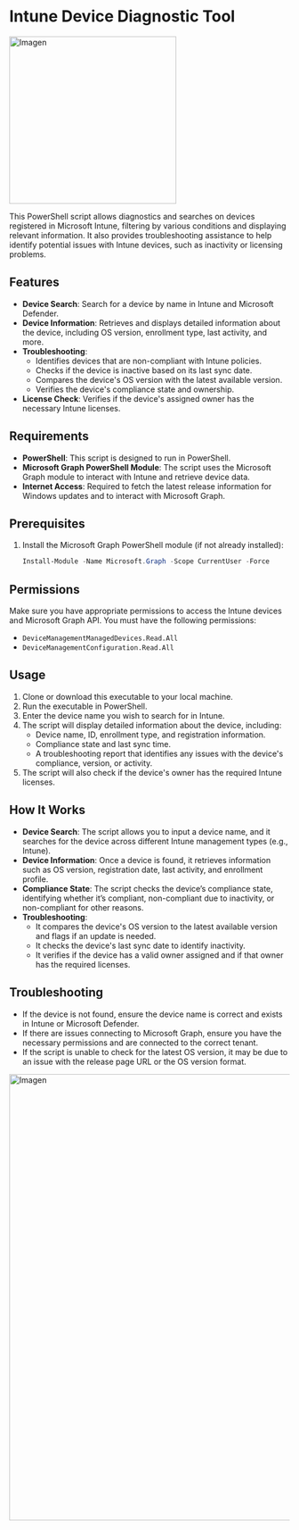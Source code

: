 # Intune Device Diagnostic Tool
<img src="https://github.com/user-attachments/assets/de94eba5-c736-4b6e-9142-08a00d769454" alt="Imagen" width="300" height="300">

This PowerShell script allows diagnostics and searches on devices registered in Microsoft Intune, filtering by various conditions and displaying relevant information. It also provides troubleshooting assistance to help identify potential issues with Intune devices, such as inactivity or licensing problems.

## Features

- **Device Search**: Search for a device by name in Intune and Microsoft Defender.
- **Device Information**: Retrieves and displays detailed information about the device, including OS version, enrollment type, last activity, and more.
- **Troubleshooting**: 
  - Identifies devices that are non-compliant with Intune policies.
  - Checks if the device is inactive based on its last sync date.
  - Compares the device's OS version with the latest available version.
  - Verifies the device's compliance state and ownership.
- **License Check**: Verifies if the device's assigned owner has the necessary Intune licenses.

## Requirements

- **PowerShell**: This script is designed to run in PowerShell.
- **Microsoft Graph PowerShell Module**: The script uses the Microsoft Graph module to interact with Intune and retrieve device data.
- **Internet Access**: Required to fetch the latest release information for Windows updates and to interact with Microsoft Graph.

## Prerequisites

1. Install the Microsoft Graph PowerShell module (if not already installed):

   ```powershell
   Install-Module -Name Microsoft.Graph -Scope CurrentUser -Force

## Permissions

Make sure you have appropriate permissions to access the Intune devices and Microsoft Graph API. You must have the following permissions:

- `DeviceManagementManagedDevices.Read.All`
- `DeviceManagementConfiguration.Read.All`

## Usage

1. Clone or download this executable to your local machine.
2. Run the executable in PowerShell.
3. Enter the device name you wish to search for in Intune.
4. The script will display detailed information about the device, including:
   - Device name, ID, enrollment type, and registration information.
   - Compliance state and last sync time.
   - A troubleshooting report that identifies any issues with the device's compliance, version, or activity.
5. The script will also check if the device's owner has the required Intune licenses.

## How It Works

- **Device Search**: The script allows you to input a device name, and it searches for the device across different Intune management types (e.g., Intune).
- **Device Information**: Once a device is found, it retrieves information such as OS version, registration date, last activity, and enrollment profile.
- **Compliance State**: The script checks the device’s compliance state, identifying whether it’s compliant, non-compliant due to inactivity, or non-compliant for other reasons.
- **Troubleshooting**:
   - It compares the device's OS version to the latest available version and flags if an update is needed.
   - It checks the device's last sync date to identify inactivity.
   - It verifies if the device has a valid owner assigned and if that owner has the required licenses.

## Troubleshooting

- If the device is not found, ensure the device name is correct and exists in Intune or Microsoft Defender.
- If there are issues connecting to Microsoft Graph, ensure you have the necessary permissions and are connected to the correct tenant.
- If the script is unable to check for the latest OS version, it may be due to an issue with the release page URL or the OS version format.

<img src="https://github.com/user-attachments/assets/fd6487f7-1506-4062-9acb-e00cb94054d1" alt="Imagen" width="600" height="800">
